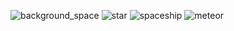 ![background_space](https://github.com/Menino123/jogos_pygame/assets/172794232/0cb7fd3a-1572-45b9-a7c1-e55dd1ae07da)
![star](https://github.com/Menino123/jogos_pygame/assets/172794232/3cc42575-d8b0-4ff4-8d47-0896aa73d9f1)
![spaceship](https://github.com/Menino123/jogos_pygame/assets/172794232/a76504bd-8969-4702-aaaf-bf22a1017e6a)
![meteor](https://github.com/Menino123/jogos_pygame/assets/172794232/243f07b9-46de-4bfa-81b7-0db94fe6622e)
